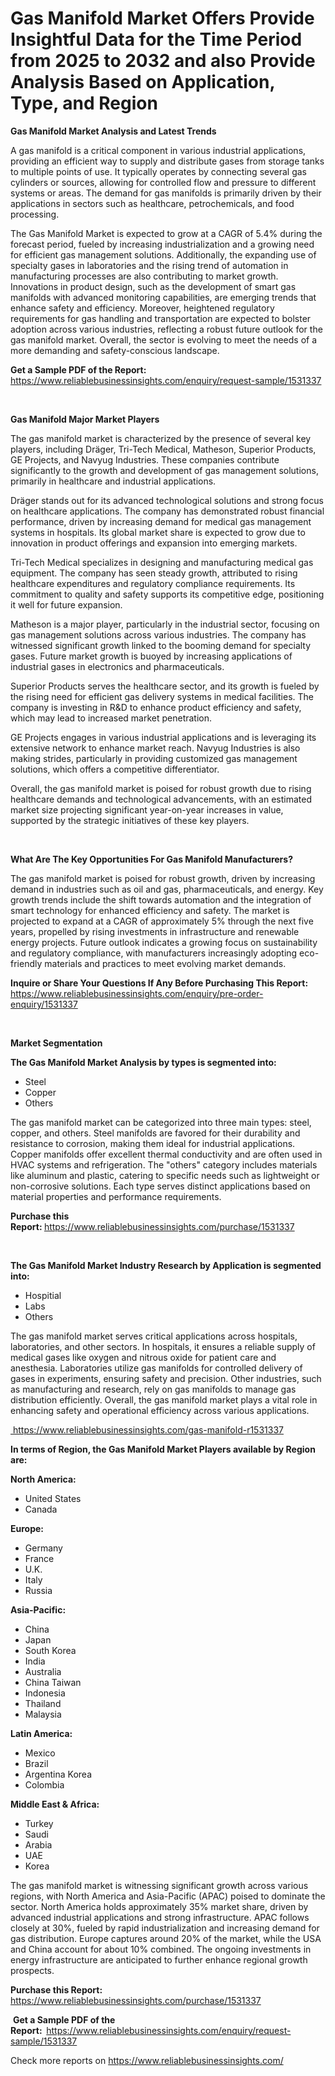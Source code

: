 <p><h1>Gas Manifold Market Offers Provide Insightful Data for the Time Period from 2025 to 2032 and also Provide Analysis Based on Application, Type, and Region</h1></p><p><strong>Gas Manifold Market Analysis and Latest Trends</strong></p>
<p><p>A gas manifold is a critical component in various industrial applications, providing an efficient way to supply and distribute gases from storage tanks to multiple points of use. It typically operates by connecting several gas cylinders or sources, allowing for controlled flow and pressure to different systems or areas. The demand for gas manifolds is primarily driven by their applications in sectors such as healthcare, petrochemicals, and food processing.</p><p>The Gas Manifold Market is expected to grow at a CAGR of 5.4% during the forecast period, fueled by increasing industrialization and a growing need for efficient gas management solutions. Additionally, the expanding use of specialty gases in laboratories and the rising trend of automation in manufacturing processes are also contributing to market growth. Innovations in product design, such as the development of smart gas manifolds with advanced monitoring capabilities, are emerging trends that enhance safety and efficiency. Moreover, heightened regulatory requirements for gas handling and transportation are expected to bolster adoption across various industries, reflecting a robust future outlook for the gas manifold market. Overall, the sector is evolving to meet the needs of a more demanding and safety-conscious landscape.</p></p>
<p><strong>Get a Sample PDF of the Report:&nbsp;</strong> <a href="https://www.reliablebusinessinsights.com/enquiry/request-sample/1531337?utm_campaign=3131&utm_medium=2&utm_source=Github&utm_content=ia&utm_term=09042025&utm_id=gas-manifold">https://www.reliablebusinessinsights.com/enquiry/request-sample/1531337</a></p>
<p>&nbsp;</p>
<p><strong>Gas Manifold Major Market Players</strong></p>
<p><p>The gas manifold market is characterized by the presence of several key players, including Dräger, Tri-Tech Medical, Matheson, Superior Products, GE Projects, and Navyug Industries. These companies contribute significantly to the growth and development of gas management solutions, primarily in healthcare and industrial applications.</p><p>Dräger stands out for its advanced technological solutions and strong focus on healthcare applications. The company has demonstrated robust financial performance, driven by increasing demand for medical gas management systems in hospitals. Its global market share is expected to grow due to innovation in product offerings and expansion into emerging markets.</p><p>Tri-Tech Medical specializes in designing and manufacturing medical gas equipment. The company has seen steady growth, attributed to rising healthcare expenditures and regulatory compliance requirements. Its commitment to quality and safety supports its competitive edge, positioning it well for future expansion.</p><p>Matheson is a major player, particularly in the industrial sector, focusing on gas management solutions across various industries. The company has witnessed significant growth linked to the booming demand for specialty gases. Future market growth is buoyed by increasing applications of industrial gases in electronics and pharmaceuticals.</p><p>Superior Products serves the healthcare sector, and its growth is fueled by the rising need for efficient gas delivery systems in medical facilities. The company is investing in R&D to enhance product efficiency and safety, which may lead to increased market penetration.</p><p>GE Projects engages in various industrial applications and is leveraging its extensive network to enhance market reach. Navyug Industries is also making strides, particularly in providing customized gas management solutions, which offers a competitive differentiator.</p><p>Overall, the gas manifold market is poised for robust growth due to rising healthcare demands and technological advancements, with an estimated market size projecting significant year-on-year increases in value, supported by the strategic initiatives of these key players.</p></p>
<p>&nbsp;</p>
<p><strong>What Are The Key Opportunities For Gas Manifold Manufacturers?</strong></p>
<p><p>The gas manifold market is poised for robust growth, driven by increasing demand in industries such as oil and gas, pharmaceuticals, and energy. Key growth trends include the shift towards automation and the integration of smart technology for enhanced efficiency and safety. The market is projected to expand at a CAGR of approximately 5% through the next five years, propelled by rising investments in infrastructure and renewable energy projects. Future outlook indicates a growing focus on sustainability and regulatory compliance, with manufacturers increasingly adopting eco-friendly materials and practices to meet evolving market demands.</p></p>
<p><strong>Inquire or Share Your Questions If Any Before Purchasing This Report:</strong> <a href="https://www.reliablebusinessinsights.com/enquiry/pre-order-enquiry/1531337?utm_campaign=3131&utm_medium=2&utm_source=Github&utm_content=ia&utm_term=09042025&utm_id=gas-manifold">https://www.reliablebusinessinsights.com/enquiry/pre-order-enquiry/1531337</a></p>
<p>&nbsp;</p>
<p><strong>Market Segmentation</strong></p>
<p><strong>The Gas Manifold Market Analysis by types is segmented into:</strong></p>
<p><ul><li>Steel</li><li>Copper</li><li>Others</li></ul></p>
<p><p>The gas manifold market can be categorized into three main types: steel, copper, and others. Steel manifolds are favored for their durability and resistance to corrosion, making them ideal for industrial applications. Copper manifolds offer excellent thermal conductivity and are often used in HVAC systems and refrigeration. The "others" category includes materials like aluminum and plastic, catering to specific needs such as lightweight or non-corrosive solutions. Each type serves distinct applications based on material properties and performance requirements.</p></p>
<p><strong>Purchase this Report:&nbsp;</strong><a href="https://www.reliablebusinessinsights.com/purchase/1531337?utm_campaign=3131&utm_medium=2&utm_source=Github&utm_content=ia&utm_term=09042025&utm_id=gas-manifold">https://www.reliablebusinessinsights.com/purchase/1531337</a></p>
<p>&nbsp;</p>
<p><strong>The Gas Manifold Market Industry Research by Application is segmented into:</strong></p>
<p><ul><li>Hospitial</li><li>Labs</li><li>Others</li></ul></p>
<p><p>The gas manifold market serves critical applications across hospitals, laboratories, and other sectors. In hospitals, it ensures a reliable supply of medical gases like oxygen and nitrous oxide for patient care and anesthesia. Laboratories utilize gas manifolds for controlled delivery of gases in experiments, ensuring safety and precision. Other industries, such as manufacturing and research, rely on gas manifolds to manage gas distribution efficiently. Overall, the gas manifold market plays a vital role in enhancing safety and operational efficiency across various applications.</p></p>
<p><a href="https://www.reliablebusinessinsights.com/gas-manifold-r1531337?utm_campaign=3131&utm_medium=2&utm_source=Github&utm_content=ia&utm_term=09042025&utm_id=gas-manifold">&nbsp;https://www.reliablebusinessinsights.com/gas-manifold-r1531337</a></p>
<p><strong>In terms of Region, the Gas Manifold Market Players available by Region are:</strong></p>
<p>
    <p> <strong> North America: </strong>
        <ul>
            <li>United States</li>
            <li>Canada</li>
        </ul>
        </p> 
    <p> <strong> Europe: </strong>
        <ul>
            <li>Germany</li>
            <li>France</li>
            <li>U.K.</li>
            <li>Italy</li>
            <li>Russia</li>
        </ul>
        </p> 
    <p> <strong> Asia-Pacific: </strong>
        <ul>
            <li>China</li>
            <li>Japan</li>
            <li>South Korea</li>
            <li>India</li>
            <li>Australia</li>
            <li>China Taiwan</li>
            <li>Indonesia</li>
            <li>Thailand</li>
            <li>Malaysia</li>
        </ul>
        </p> 
    <p> <strong> Latin America: </strong>
        <ul>
            <li>Mexico</li>
            <li>Brazil</li>
            <li>Argentina Korea</li>
            <li>Colombia</li>
        </ul>
        </p> 
    <p> <strong> Middle East & Africa: </strong>
        <ul>
            <li>Turkey</li>
            <li>Saudi</li>
            <li>Arabia</li>
            <li>UAE</li>
            <li>Korea</li>
        </ul>
    </p>
    </p>
<p><p>The gas manifold market is witnessing significant growth across various regions, with North America and Asia-Pacific (APAC) poised to dominate the sector. North America holds approximately 35% market share, driven by advanced industrial applications and strong infrastructure. APAC follows closely at 30%, fueled by rapid industrialization and increasing demand for gas distribution. Europe captures around 20% of the market, while the USA and China account for about 10% combined. The ongoing investments in energy infrastructure are anticipated to further enhance regional growth prospects.</p></p>
<p><strong>Purchase this Report: </strong><a href="https://www.reliablebusinessinsights.com/purchase/1531337?utm_campaign=3131&utm_medium=2&utm_source=Github&utm_content=ia&utm_term=09042025&utm_id=gas-manifold">https://www.reliablebusinessinsights.com/purchase/1531337</a></p>
<p>&nbsp;<strong>Get a Sample PDF of the Report:&nbsp;&nbsp;</strong><a href="https://www.reliablebusinessinsights.com/enquiry/request-sample/1531337?utm_campaign=3131&utm_medium=2&utm_source=Github&utm_content=ia&utm_term=09042025&utm_id=gas-manifold">https://www.reliablebusinessinsights.com/enquiry/request-sample/1531337</a></p>
<p><strong></strong></p>
<p>Check more reports on <a href="https://www.reliablebusinessinsights.com/?utm_campaign=3131&utm_medium=2&utm_source=Github&utm_content=ia&utm_term=09042025&utm_id=gas-manifold">https://www.reliablebusinessinsights.com/</a></p>